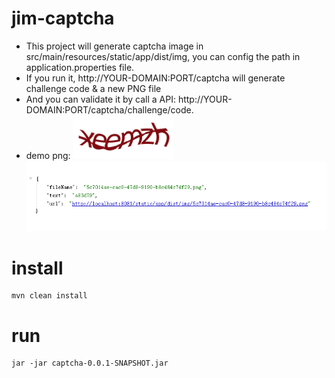 # jim-captcha

- This project will generate captcha image in src/main/resources/static/app/dist/img, you can config the path in application.properties file.
- If you run it, http://YOUR-DOMAIN:PORT/captcha will generate challenge code & a new PNG file
- And you can validate it by call a API: http://YOUR-DOMAIN:PORT/captcha/challenge/code.
- demo png:
![](https://github.com/liu1084/jim-captcha/blob/master/3f386186-b85c-40e8-ae5b-87e36c075361.png)
![](https://github.com/liu1084/jim-captcha/blob/master/demo.png)



# install

    mvn clean install

# run

    jar -jar captcha-0.0.1-SNAPSHOT.jar
